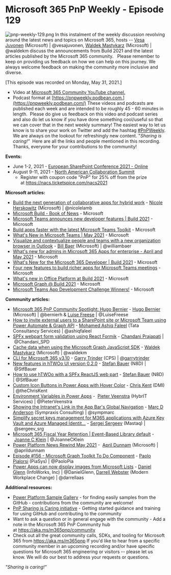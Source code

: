 # Microsoft 365 PnP Weekly - Episode 129
![pnp-weekly-129.png](https://techcommunity.microsoft.com/t5/image/serverpage/image-id/285304i3D055A64D69640D3/image-size/large?v=v2&px=999 "pnp-weekly-129.png")
In this instalment of the weekly discussion revolving around the latest
news and topics on Microsoft 365, hosts -- [Vesa
Juvonen](http://twitter.com/vesajuvonen) (Microsoft) \|
\@vesajuvonen, [Waldek
Mastykarz](http://twitter.com/waldekm) (Microsoft) \| \@waldekm discuss
the announcements from Build 2021 and the latest articles published by
the Microsoft 365 community.  
Please remember to keep on providing us feedback on how we can help on
this journey. We always welcome feedback on making the community more
inclusive and diverse.

[This episode was recorded on Monday, May 31,
2021.]
-   Video at [Microsoft 365 Community YouTube
    channel.](https://aka.ms/m365pnp-videos)
-   Podcast format
    at [https://pnpweekly.podbean.com.](https://pnpweekly.podbean.com/)
These videos and podcasts are published each week and are intended to be
roughly 45 - 60 minutes in length.  Please do give us feedback on this
video and podcast series and also do let us know if you have done
something cool/useful so that we can cover that in the next weekly
summary! The easiest way to let us know is to share your work on Twitter
and add the
hashtag [#PnPWeekly](https://twitter.com/search?q=%23pnpweekly). We are
always on the lookout for refreshingly new content. "*Sharing is
caring!"* 
Here are all the links and people mentioned in this recording. Thanks,
everyone for your contributions to the community!

**Events:**
-   June 1-2, 2021 - [European SharePoint Conference 2021 -
    Online](https://www.sharepointeurope.com/conference/schedule/)
-   August 9-11, 2021 - [North American Collaboration
    Summit](https://www.collabsummit.org/)
    -   Register with coupon code \"PnP\" for 25% off from the prize
        at <https://nacs.ticketspice.com/nacs2021>


**Microsoft articles:**
-   [Build the next generation of collaborative apps for hybrid
    work](https://www.microsoft.com/en-us/microsoft-365/blog/2021/05/25/build-the-next-generation-of-collaborative-apps-for-hybrid-work/?WT.mc_id=m365-30273-wmastyka) -
    [Nicole Herskowitz](https://twitter.com/nicolelamb) (Microsoft)
    \| \@nicolelamb
-   [Microsoft Build - Book of
    News](https://news.microsoft.com/build-2021-book-of-news/?WT.mc_id=m365-30273-wmastyka) -
    Microsoft
-   [Microsoft Teams announces new developer features \| Build
    2021](https://techcommunity.microsoft.com/t5/microsoft-teams-blog/microsoft-teams-announces-new-developer-features-build-2021/ba-p/2352558?WT.mc_id=m365-30273-wmastyka) -
    Microsoft
-   [Build apps faster with the latest Microsoft Teams
    Toolkit](https://techcommunity.microsoft.com/t5/microsoft-teams-blog/build-apps-faster-with-the-latest-microsoft-teams-toolkit/ba-p/2384611?WT.mc_id=m365-30273-wmastyka) -
    Microsoft
-   [What's New in Microsoft Teams \| May
    2021](https://techcommunity.microsoft.com/t5/microsoft-teams-blog/what-s-new-in-microsoft-teams-may-2021/ba-p/2391927?WT.mc_id=m365-30273-wmastyka) -
    Microsoft
-   [Visualize and contextualize people and teams with a new
    organization browser in
    Outlook](https://techcommunity.microsoft.com/t5/microsoft-365-blog/visualize-and-contextualize-people-and-teams-with-a-new/ba-p/2384435?WT.mc_id=m365-30273-wmastyka) -
    [Bill Baer](https://twitter.com/williambaer) (Microsoft)
    \| \@williambaer
-   [What\'s new for admins in Microsoft 365 Apps for enterprise - April
    and May
    2021](https://techcommunity.microsoft.com/t5/microsoft-365-blog/what-s-new-for-admins-in-microsoft-365-apps-for-enterprise-april/ba-p/2382111?WT.mc_id=m365-30273-wmastyka) -
    Microsoft
-   [What's New for the Microsoft 365 Developer \| Build
    2021](https://developer.microsoft.com/en-us/graph/blogs/whats-new-in-microsoft-365-platform-at-build-2021/?WT.mc_id=m365-30273-wmastyka) -
    Microsoft
-   [Four new features to build richer apps for Microsoft Teams
    meetings](https://developer.microsoft.com/en-us/microsoft-365/blogs/learn-how-developers-can-build-new-innovative-meeting-experiences/?WT.mc_id=m365-30273-wmastyka) -
    Microsoft
-   [What's new in Office Platform at Build
    2021](https://developer.microsoft.com/en-us/microsoft-365/blogs/whats-new-in-office-platform-at-build-2021/?WT.mc_id=m365-30273-wmastyka) -
    Microsoft
-   [Microsoft Graph @ Build
    2021](https://developer.microsoft.com/en-us/microsoft-365/blogs/whats-new-in-microsoft-graph-at-build-2021/?WT.mc_id=m365-30273-wmastyka) -
    Microsoft
-   [Microsoft Teams App Development Challenge
    Winners!](https://developer.microsoft.com/en-us/graph/blogs/microsoft-teams-app-development-challenge-winners/?WT.mc_id=m365-30273-wmastyka) -
    Microsoft

**Community articles:**
-   [Microsoft 365 PnP Community Spotlight: Hugo
    Bernier](https://techcommunity.microsoft.com/t5/microsoft-365-pnp-blog/microsoft-365-pnp-community-spotlight-hugo-bernier/ba-p/2377738?WT.mc_id=m365-30273-wmastyka) -
    [Hugo Bernier](https://twitter.com/bernierh) (Microsoft)
    \| \@bernierh & [Luise
    Freese](https://twitter.com/LuiseFreese) \| \@LuiseFreese
-   [How to invite external users to a SharePoint site or Microsoft Team
    using Power Automate & Graph
    API](https://techcommunity.microsoft.com/t5/microsoft-365-pnp-blog/how-to-invite-external-users-to-a-sharepoint-site-or-microsoft/ba-p/2385603?WT.mc_id=m365-30273-wmastyka)
    - [Mohamed Ashiq Faleel](https://twitter.com/ashiqfaleel) (Tata
    Consultancy Services) \| \@ashiqfaleel
-   [SPFx webpart form validation using React
    Formik](https://techcommunity.microsoft.com/t5/microsoft-365-pnp-blog/spfx-webpart-form-validation-using-react-formik/ba-p/2386945?WT.mc_id=m365-30273-wmastyka) -
    [Chandani Prajapati](https://twitter.com/Chandani_SPD)
    \| \@Chandani_SPD
-   [Cache data when using the Microsoft Graph JavaScript
    SDK](https://blog.mastykarz.nl/cache-data-microsoft-graph-javascript-sdk/) -
    [Waldek Mastykarz](https://twitter.com/waldekm) (Microsoft)
    \| \@waldekm
-   [CLI for Microsoft 365
    v3.10](https://techcommunity.microsoft.com/t5/microsoft-365-pnp-blog/cli-for-microsoft-365-v3-10/ba-p/2400105?WT.mc_id=m365-30246-wmastyka?WT.mc_id=m365-30273-wmastyka)
    - [Garry Trinder](https://twitter.com/garrytrinder) (CPS)
    \| [\@garrytrinder](/t5/user/viewprofilepage/user-id/716447)
-   [New features in hTWOo UI version
    0.2.0](https://n8d.at/new-features-in-htwoo-ui-version-0-2-0) -
    [Stefan Bauer](https://twitter.com/StfBauer) (N8D) \| \@StfBauer
-   [How to use hTWOo with a SPFx ReactJS web
    part](https://n8d.at/how-to-use-htwoo-with-a-reactjs-web-part) -
    [Stefan Bauer](https://twitter.com/StfBauer) (N8D) \| \@StfBauer
-   [Custom Icon Buttons in Power Apps with Hover
    Color](https://thechriskent.com/2021/05/27/custom-icon-buttons-in-power-apps-with-hover-color/) -
    [Chris Kent](https://twitter.com/theChrisKent) (DMI)
    \| \@theChrisKent
-   [Environment Variables in Power
    Apps](https://sharepains.com/2021/05/27/environment-variables-in-power-apps/)
    -  [Pieter Veenstra](https://twitter.com/PieterVeenstra) (HybrIT
    Services) \| \@PieterVeenstra
-   [Showing the Intranet's Link in the App Bar's Global
    Navigation](https://sympmarc.com/2021/05/26/showing-the-intranets-link-in-the-app-bars-global-navigation/) -
    [Marc D Anderson](https://twitter.com/sympmarc) (Sympraxis
    Consulting) \| \@sympmarc
-   [Simplify secret keys management for M365 applications with Azure
    Key Vault and Azure Managed
    Identit\...](https://spblog.net/post/2021/05/25/simplify-secret-keys-management-for-m365-applications-with-azure-key-vault-and-azure-managed-identity) -
    [Sergei Sergeev](https://twitter.com/sergeev_srg) (Mastaq)
    \| \@sergeev_srg
-   [Microsoft 365 Fiscal Year Retention \| Event-Based Library
    default](https://joannecklein.com/2021/05/25/microsoft-365-fiscal-year-retention-event-based-library-default/)
    - [Joanne C Klein](https://twitter.com/JoanneCKlein)
    \| \@JoanneCKlein
-   [Power Platform News Rewind May
    2021](https://www.youtube.com/watch?v=hb2jdJLDzE8) -  [April
    Dunnam](https://twitter.com/aprildunnam) (Microsoft)
    \| \@aprildunnam
-   [Episode #156 - Microsoft Graph Toolkit To Do
    Component](https://www.youtube.com/watch?v=apnNMLnJI7M) - [Paolo
    Pialorsi](https://twitter.com/PaoloPia) (PiaSys) \| \@PaoloPia
-   [Power Apps can now display images from Microsoft
    Lists](https://regarding365.com/power-apps-can-now-display-images-from-microsoft-lists-fd412d38e9b6)
    - [Daniel Glenn](https://twitter.com/DanielGlenn) (InfoWorks, Inc)
    \| \@DanielGlenn, [Darrell
    Webster](http://twitter.com/darrellaas) (Modern Workplace Change) \|
    \@darrellaas

**Additional resources:**
-   [Power Platform Sample
    Gallery](https://aka.ms/powerplatform-samples) - for finding easily
    samples from the GitHub - contributions from the community are
    welcome!
-   [PnP Sharing is Caring
    initiative](https://aka.ms/sharing-is-caring) - Getting started
    guidance and training for using GitHub and contributing to the
    community
-   Want to ask a question or in general engage with the community - Add
    a note in the Microsoft 365 PnP Community hub
    at <https://aka.ms/m365pnp/community>
-   Check out all the great community calls, SDKs, and tooling for
    Microsoft 365 from <https://aka.ms/m365pnp>
If you'd like to hear from a specific community member in an upcoming
recording and/or have specific questions for Microsoft 365 engineering
or visitors -- please let us know. We will do our best to address your
requests or questions.

*\"Sharing is caring!\"*
